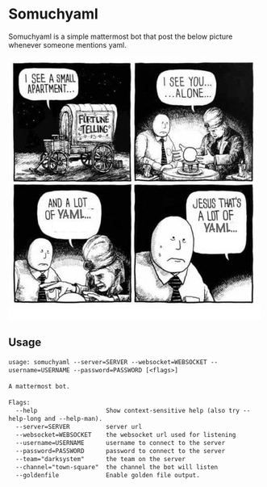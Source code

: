 # Somuchyaml

Somuchyaml is a simple mattermost bot that post the below picture whenever someone mentions yaml.

![the some much yaml commic](yaml.jpg)

## Usage

```
usage: somuchyaml --server=SERVER --websocket=WEBSOCKET --username=USERNAME --password=PASSWORD [<flags>]

A mattermost bot.

Flags:
  --help                   Show context-sensitive help (also try --help-long and --help-man).
  --server=SERVER          server url
  --websocket=WEBSOCKET    the websocket url used for listening
  --username=USERNAME      username to connect to the server
  --password=PASSWORD      password to connect to the server
  --team="darksystem"      the team on the server
  --channel="town-square"  the channel the bot will listen
  --goldenfile             Enable golden file output.
```
